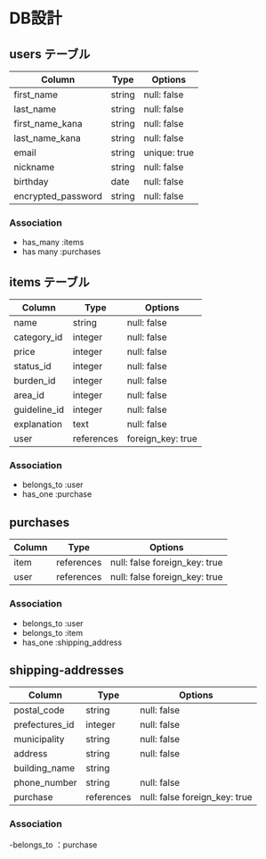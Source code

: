 # DB設計

## users テーブル

| Column          | Type   | Options     |
| --------------- | ------ | ----------- |
| first_name      | string | null: false |
| last_name       | string | null: false |
| first_name_kana | string | null: false |
| last_name_kana  | string | null: false |
| email           | string | unique: true |
| nickname        | string | null: false |
| birthday        | date   | null: false |
| encrypted_password | string | null: false |

### Association

- has_many :items
- has many :purchases

## items テーブル

| Column       | Type    | Options     |
| --------     | ------  | ----------- |
| name         | string  | null: false |
| category_id  | integer | null: false |
| price        | integer | null: false |
| status_id    | integer | null: false |
| burden_id    | integer | null: false |
| area_id      | integer | null: false |
| guideline_id | integer | null: false |
| explanation  | text    | null: false |
| user         | references | foreign_key: true |

### Association

- belongs_to :user
- has_one :purchase

## purchases

| Column       | Type       | Options     |
| ------------ | ------     | ----------- |
| item         | references | null: false foreign_key: true|
| user         | references | null: false foreign_key: true|

### Association

- belongs_to :user
- belongs_to :item
- has_one :shipping_address

## shipping-addresses

| Column          | Type    | Options     |
| --------------- | ------- | ----------- |
| postal_code     | string  | null: false |
| prefectures_id  | integer | null: false |
| municipality    | string  | null: false |
| address         | string  | null: false |
| building_name   | string  |             |
| phone_number    | string  | null: false |
| purchase        | references|null: false foreign_key: true|
### Association

-belongs_to ：purchase